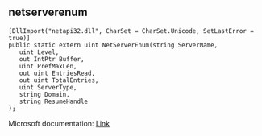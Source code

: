 ## netserverenum

```
[DllImport("netapi32.dll", CharSet = CharSet.Unicode, SetLastError = true)]
public static extern uint NetServerEnum(string ServerName,
   uint Level,
   out IntPtr Buffer,
   uint PrefMaxLen,
   out uint EntriesRead,
   out uint TotalEntries,
   uint ServerType,
   string Domain,
   string ResumeHandle
);
```

Microsoft documentation: [Link](https://docs.microsoft.com/en-us/windows/win32/api/lmserver/nf-lmserver-netserverenum)
